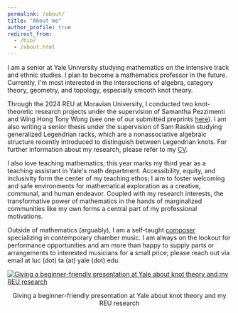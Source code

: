 ```yaml
---
permalink: /about/
title: "About me"
author_profile: true
redirect_from: 
  - /bio/
  - /about.html
---
```


I am a senior at Yale University studying mathematics on the intensive track and ethnic studies. I plan to become a mathematics professor in the future. Currently, I'm most interested in the intersections of algebra, category theory, geometry, and topology, especially smooth knot theory.

Through the 2024 REU at Moravian University, I conducted two knot-theoretic research projects under the supervision of Samantha Pezzimenti and Wing Hong Tony Wong (see one of our submitted preprints [here](https://arxiv.org/abs/2410.08064)). I am also writing a senior thesis under the supervision of Sam Raskin studying generalized Legendrian racks, which are a nonassociative algebraic structure recently introduced to distinguish between Legendrian knots. For further information about my research, please refer to my [CV](https://luc-ta.github.io/cv/).

I also love teaching mathematics; this year marks my third year as a teaching assistant in Yale's math department. Accessibility, equity, and inclusivity form the center of my teaching ethos; I aim to foster welcoming and safe environments for mathematical exploration as a creative, communal, and human endeavor. Coupled with my research interests, the transformative power of mathematics in the hands of marginalized communities like my own forms a central part of my professional motivations.

Outside of mathematics (arguably), I am a self-taught [composer](https://luc-ta.github.io/music/) specializing in contemporary chamber music. I am always on the lookout for performance opportunities and am more than happy to supply parts or arrangements to interested musicians for a small price; please reach out via email at luc (dot) ta (at) yale (dot) edu.

[![Giving a beginner-friendly presentation at Yale about knot theory and my REU research](https://luc-ta.github.io/images/pizza_seminar.jpg)](https://luc-ta.github.io/images/pizza_seminar_mc.jpg)
<p style="text-align: center;">Giving a beginner-friendly presentation at Yale about knot theory and my REU research</p>
